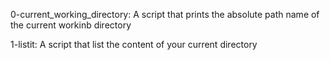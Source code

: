 0-current_working_directory: A script that prints the absolute path name of the current workinb directory

1-listit: A script that list the content of your current directory